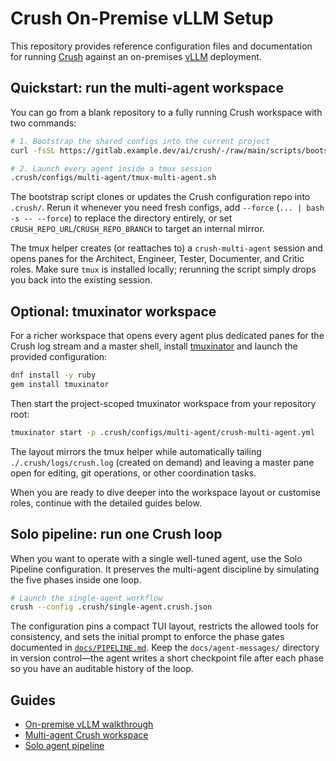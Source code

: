 # Crush On-Premise vLLM Setup

This repository provides reference configuration files and documentation for running [Crush](https://github.com/charmbracelet/crush) against an on-premises [vLLM](https://github.com/vllm-project/vllm) deployment.

## Quickstart: run the multi-agent workspace

You can go from a blank repository to a fully running Crush workspace with two commands:

```bash
# 1. Bootstrap the shared configs into the current project
curl -fsSL https://gitlab.example.dev/ai/crush/-/raw/main/scripts/bootstrap-crush-project.sh | bash

# 2. Launch every agent inside a tmux session
.crush/configs/multi-agent/tmux-multi-agent.sh
```

The bootstrap script clones or updates the Crush configuration repo into `.crush/`. Rerun it whenever you need fresh configs, add `--force` (`... | bash -s -- --force`) to replace the directory entirely, or set `CRUSH_REPO_URL`/`CRUSH_REPO_BRANCH` to target an internal mirror.

The tmux helper creates (or reattaches to) a `crush-multi-agent` session and opens panes for the Architect, Engineer, Tester, Documenter, and Critic roles. Make sure `tmux` is installed locally; rerunning the script simply drops you back into the existing session.

## Optional: tmuxinator workspace

For a richer workspace that opens every agent plus dedicated panes for the Crush log stream and a master shell, install [tmuxinator](https://github.com/tmuxinator/tmuxinator) and launch the provided configuration:

```bash
dnf install -y ruby
gem install tmuxinator
```

Then start the project-scoped tmuxinator workspace from your repository root:

```bash
tmuxinator start -p .crush/configs/multi-agent/crush-multi-agent.yml
```

The layout mirrors the tmux helper while automatically tailing `./.crush/logs/crush.log` (created on demand) and leaving a master pane open for editing, git operations, or other coordination tasks.

When you are ready to dive deeper into the workspace layout or customise roles, continue with the detailed guides below.

## Solo pipeline: run one Crush loop

When you want to operate with a single well-tuned agent, use the Solo Pipeline
configuration. It preserves the multi-agent discipline by simulating the five
phases inside one loop.

```bash
# Launch the single-agent workflow
crush --config .crush/single-agent.crush.json
```

The configuration pins a compact TUI layout, restricts the allowed tools for
consistency, and sets the initial prompt to enforce the phase gates documented
in [`docs/PIPELINE.md`](docs/PIPELINE.md). Keep the `docs/agent-messages/`
directory in version control—the agent writes a short checkpoint file after
each phase so you have an auditable history of the loop.

## Guides

- [On-premise vLLM walkthrough](docs/on-prem-vllm.md)
- [Multi-agent Crush workspace](docs/multi-agent-setup.md)
- [Solo agent pipeline](docs/PIPELINE.md)
